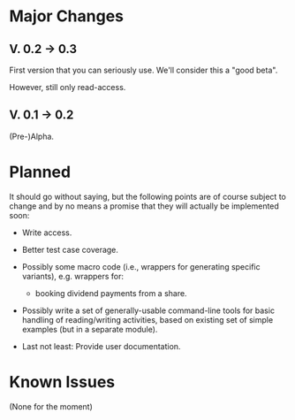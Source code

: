 # Major Changes 
## V. 0.2 &rarr; 0.3
First version that you can seriously use.
We'll consider this a "good beta".

However, still only read-access.

## V. 0.1 &rarr; 0.2
(Pre-)Alpha.

# Planned
It should go without saying, but the following points are of course subject to change and by no means a promise that they will actually be implemented soon:

* Write access.

* Better test case coverage.

* Possibly some macro code (i.e., wrappers for generating specific variants), e.g. wrappers for:

  * booking dividend payments from a share.

* Possibly write a set of generally-usable command-line tools for basic handling of reading/writing activities, based on existing set of simple examples (but in a separate module).

* Last not least: Provide user documentation.

# Known Issues
(None for the moment)